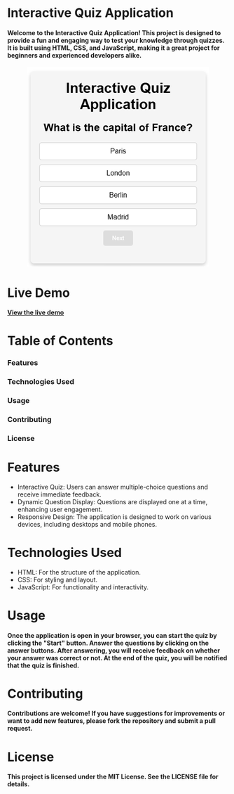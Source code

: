 # Interactive Quiz Application
#### Welcome to the Interactive Quiz Application! This project is designed to provide a fun and engaging way to test your knowledge through quizzes. It is built using HTML, CSS, and JavaScript, making it a great project for beginners and experienced developers alike.
<center>
<img src="./assets/images/quiz-application.png" alt="quiz-application" />
</center>

# Live Demo
#### [View the live demo](https://quiz-application-said.vercel.app)

# Table of Contents
### Features
### Technologies Used
### Usage
### Contributing
### License

# Features
- Interactive Quiz: Users can answer multiple-choice questions and receive immediate feedback.
- Dynamic Question Display: Questions are displayed one at a time, enhancing user engagement.
- Responsive Design: The application is designed to work on various devices, including desktops and mobile phones.

# Technologies Used
- HTML: For the structure of the application.
- CSS: For styling and layout.
- JavaScript: For functionality and interactivity.

# Usage
#### Once the application is open in your browser, you can start the quiz by clicking the "Start" button. Answer the questions by clicking on the answer buttons. After answering, you will receive feedback on whether your answer was correct or not. At the end of the quiz, you will be notified that the quiz is finished.

# Contributing
#### Contributions are welcome! If you have suggestions for improvements or want to add new features, please fork the repository and submit a pull request.

# License
#### This project is licensed under the MIT License. See the LICENSE file for details.